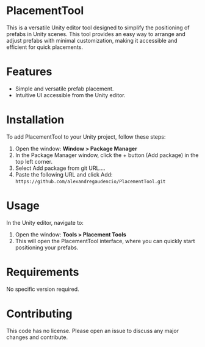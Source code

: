 # PlacementTool
This is a versatile Unity editor tool designed to simplify the positioning of prefabs in Unity scenes. This tool provides an easy way to arrange and adjust prefabs with minimal customization, making it accessible and efficient for quick placements.

# Features
- Simple and versatile prefab placement.
- Intuitive UI accessible from the Unity editor.

# Installation
To add PlacementTool to your Unity project, follow these steps:
1. Open the window: **Window > Package Manager**
2. In the Package Manager window, click the + button (Add package) in the top left corner.
3. Select Add package from git URL....
4. Paste the following URL and click Add:
``` https://github.com/alexandregaudencio/PlacementTool.git ```

# Usage
In the Unity editor, navigate to:
1. Open the window: **Tools > Placement Tools**
2. This will open the PlacementTool interface, where you can quickly start positioning your prefabs.

# Requirements
No specific version required. 

# Contributing
This code has no license. Please open an issue to discuss any major changes and contribute.
